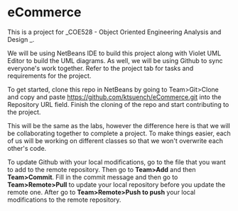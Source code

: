 # eCommerce
This is a project for _COE528 - Object Oriented Engineering Analysis and Design _.

We will be using NetBeans IDE to build this project along with Violet UML Editor to build the UML diagrams. As well, we will be using Github to sync everyone's work together. Refer to the project tab for tasks and requirements for the project.

To get started, clone this repo in NetBeans by going to Team>Git>Clone and copy and paste https://github.com/ktsuench/eCommerce.git into the Repository URL field. Finish the cloning of the repo and start contributing to the project.

This will be the same as the labs, however the difference here is that we will be collaborating together to complete a project. To make things easier, each of us will be working on different classes so that we won't overwrite each other's code.

To update Github with your local modifications, go to the file that you want to add to the remote repository. Then go to __Team>Add__ and then __Team>Commit__. Fill in the commit message and then go to __Team>Remote>Pull__ to update your local repository before you update the remote one. After go to __Team>Remote>Push to push__ your local modifications to the remote repository.
